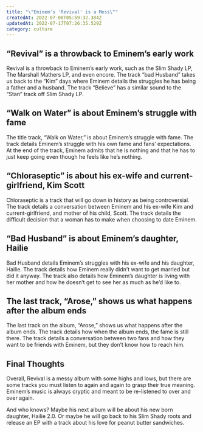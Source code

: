 ```yaml
---
title: "\"Eminem's 'Revival' is a Mess\""
createdAt: 2022-07-08T05:59:32.384Z
updatedAt: 2022-07-17T07:26:35.529Z
category: culture
---
```


## “Revival” is a throwback to Eminem’s early work

Revival is a throwback to Eminem’s early work, such as the Slim Shady LP, The Marshall Mathers LP, and even encore. The track “bad Husband” takes us back to the “Kim” days where Eminem details the struggles he has being a father and a husband. The track “Believe” has a similar sound to the “Stan” track off Slim Shady LP. 

## “Walk on Water” is about Eminem’s struggle with fame

The title track, “Walk on Water,” is about Eminem’s struggle with fame. The track details Eminem’s struggle with his own fame and fans’ expectations. At the end of the track, Eminem admits that he is nothing and that he has to just keep going even though he feels like he’s nothing. 

## “Chloraseptic” is about his ex-wife and current-girlfriend, Kim Scott

Chloraseptic is a track that will go down in history as being controversial. The track details a conversation between Eminem and his ex-wife Kim and current-girlfriend, and mother of his child, Scott. The track details the difficult decision that a woman has to make when choosing to date Eminem. 

## “Bad Husband” is about Eminem’s daughter, Hailie

Bad Husband details Eminem’s struggles with his ex-wife and his daughter, Hailie. The track details how Eminem really didn’t want to get married but did it anyway. The track also details how Eminem’s daughter is living with her mother and how he doesn’t get to see her as much as he’d like to. 

## The last track, “Arose,” shows us what happens after the album ends

The last track on the album, “Arose,” shows us what happens after the album ends. The track details how when the album ends, the fame is still there. The track details a conversation between two fans and how they want to be friends with Eminem, but they don’t know how to reach him. 

## Final Thoughts

Overall, Revival is a messy album with some highs and lows, but there are some tracks you must listen to again and again to grasp their true meaning. Eminem’s music is always cryptic and meant to be re-listened to over and over again.

And who knows? Maybe his next album will be about his new born daughter, Hailie 2.0. Or maybe he will go back to his Slim Shady roots and release an EP with a track about his love for peanut butter sandwiches.
